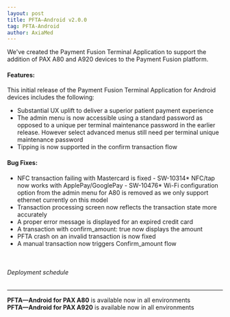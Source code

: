 ```yaml
---
layout: post
title: PFTA—Android v2.0.0
tag: PFTA-Android
author: AxiaMed
---
```

We've created the Payment Fusion Terminal Application to support the addition of PAX A80 and A920 devices to the Payment Fusion platform.

#### Features:

This initial release of the Payment Fusion Terminal Application for Android devices includes the following:
* Substantial UX uplift to deliver a superior patient payment experience
* The admin menu is now accessible using a standard password as opposed to a unique per terminal maintenance password in the earlier release. However select advanced menus still need per terminal unique maintenance password
* Tipping is now supported in the confirm transaction flow


#### Bug Fixes:

* NFC transaction failing with Mastercard is fixed - SW-10314* NFC/tap now works with ApplePay/GooglePay - SW-10476* Wi-Fi configuration option from the admin menu for A80 is removed as we only support ethernet currently on this model
* Transaction processing screen now reflects the transaction state more accurately
* A proper error message is displayed for an expired credit card
* A transaction with confirm_amount: true now displays the amount
* PFTA crash on an invalid transaction is now fixed
* A manual transaction now triggers Confirm_amount flow

&nbsp;  
###### Deployment schedule
* * *
**PFTA—Android for PAX A80** is available now in all environments
<br>
**PFTA—Android for PAX A920** is available now in all environments
